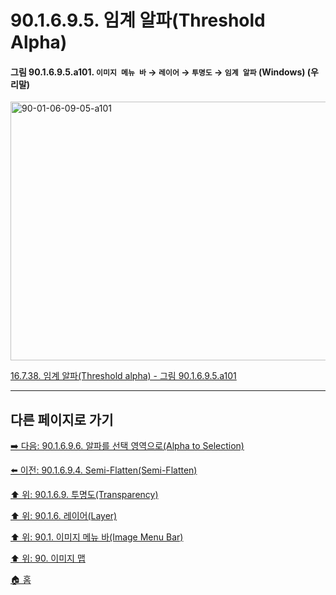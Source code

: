# 90.1.6.9.5. 임계 알파(Threshold Alpha)

<a id="90-01-06-09-05-a101"></a>

#### 그림 90.1.6.9.5.a101. `이미지 메뉴 바` → `레이어` → `투명도` → `임계 알파` (Windows) (우리말)
<img width="574" height="414" alt="90-01-06-09-05-a101" src="https://github.com/user-attachments/assets/8392df72-fb1e-4c7c-82da-c37d762ee350" />

[16.7.38. 임계 알파(Threshold alpha) - 그림 90.1.6.9.5.a101](./16-07-38-threshold-alpha.md#90-01-06-09-05-a101)

***

## 다른 페이지로 가기

[➡️ 다음: 90.1.6.9.6. 알파를 선택 영역으로(Alpha to Selection)](./90-01-06-09-06-alpha_to_selection.md)

[⬅️ 이전: 90.1.6.9.4. Semi-Flatten(Semi-Flatten)](./90-01-06-09-04-semi_flatten.md)

[⬆️ 위: 90.1.6.9. 투명도(Transparency)](./90-01-06-09-00-transparency.md)

[⬆️ 위: 90.1.6. 레이어(Layer)](./90-01-06-00-layer.md)

[⬆️ 위: 90.1. 이미지 메뉴 바(Image Menu Bar)](./90-01-00-image-menu-bar.md)

[⬆️ 위: 90. 이미지 맵](./90-00-image-map.md)

[🏠 홈](./00-home.md)

